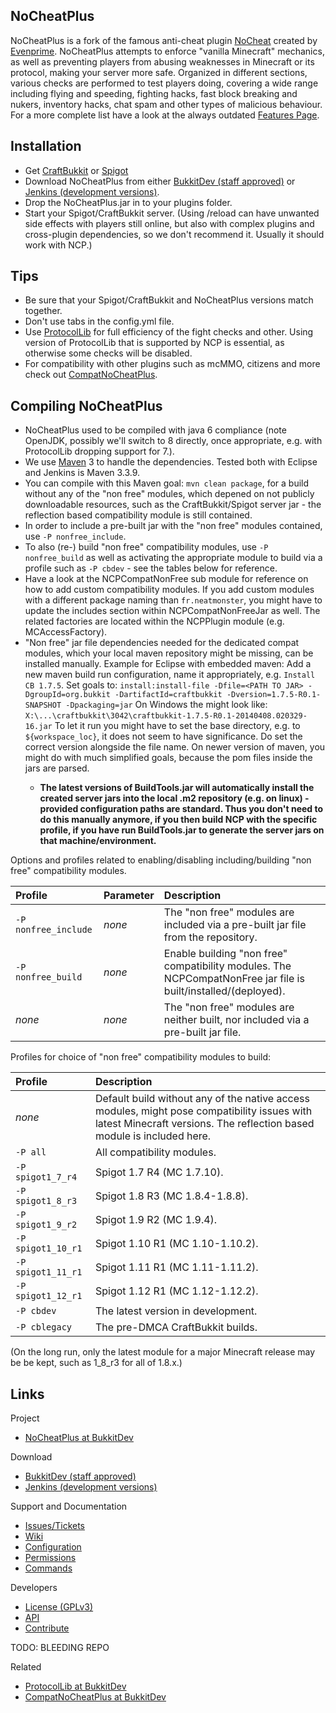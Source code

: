 NoCheatPlus
---------
NoCheatPlus is a fork of the famous anti-cheat plugin [NoCheat](https://dev.bukkit.org/server-mods/nocheat/) created by [Evenprime](https://github.com/Evenprime). NoCheatPlus attempts to enforce "vanilla Minecraft" mechanics, as well as preventing players from abusing weaknesses in Minecraft or its protocol, making your server more safe. Organized in different sections, various checks are performed to test players doing, covering a wide range including flying and speeding, fighting hacks, fast block breaking and nukers, inventory hacks, chat spam and other types of malicious behaviour. For a more complete list have a look at the always outdated [Features Page](https://github.com/NoCheatPlus/Docs/wiki/Features).

Installation
---------
* Get [CraftBukkit](http://wiki.bukkit.org/Setting_up_a_server) or [Spigot](https://www.spigotmc.org/threads/buildtools-updates-information.42865/)
* Download NoCheatPlus from either [BukkitDev (staff approved)](https://dev.bukkit.org/server-mods/nocheatplus/files/) or [Jenkins (development versions)](https://ci.md-5.net/job/NoCheatPlus/).
* Drop the NoCheatPlus.jar in to your plugins folder.
* Start your Spigot/CraftBukkit server. (Using /reload can have unwanted side effects with players still online, but also with complex plugins and cross-plugin dependencies, so we don't recommend it. Usually it should work with NCP.)

Tips
---------
* Be sure that your Spigot/CraftBukkit and NoCheatPlus versions match together.
* Don't use tabs in the config.yml file.
* Use [ProtocolLib](https://dev.bukkit.org/bukkit-plugins/protocollib) for full efficiency of the fight checks and other. Using version of ProtocolLib that is supported by NCP is essential, as otherwise some checks will be disabled.
* For compatibility with other plugins such as mcMMO, citizens and more check out [CompatNoCheatPlus](https://dev.bukkit.org/server-mods/compatnocheatplus-cncp/).

Compiling NoCheatPlus
---------
* NoCheatPlus used to be compiled with java 6 compliance (note OpenJDK, possibly we'll switch to 8 directly, once appropriate, e.g. with ProtocolLib dropping support for 7.).
* We use [Maven](http://maven.apache.org/download.cgi) 3 to handle the dependencies. Tested both with Eclipse and Jenkins is Maven 3.3.9.
* You can compile with this Maven goal: `mvn clean package`, for a build without any of the "non free" modules, which depened on not publicly downloadable resources, such as the CraftBukkit/Spigot server jar - the reflection based compatibility module is still contained. 
* In order to include a pre-built jar with the "non free" modules contained, use `-P nonfree_include`.
* To also (re-) build "non free" compatibility modules, use `-P nonfree_build` as well as activating the appropriate module to build via a profile such as `-P cbdev` - see the tables below for reference.
* Have a look at the NCPCompatNonFree sub module for reference on how to add custom compatibility modules. If you add custom modules with a different package naming than `fr.neatmonster`, you might have to update the includes section within  NCPCompatNonFreeJar as well. The related factories are located within the NCPPlugin module (e.g. MCAccessFactory).
* "Non free" jar file dependencies needed for the dedicated compat modules, which your local maven repository might be missing, can be installed manually.
Example for Eclipse with embedded maven:
Add a new maven build run configuration, name it appropriately, e.g. ```Install CB 1.7.5```.
Set goals to: ```install:install-file -Dfile=<PATH TO JAR> -DgroupId=org.bukkit -DartifactId=craftbukkit -Dversion=1.7.5-R0.1-SNAPSHOT -Dpackaging=jar```
On Windows the <PATH TO JAR> might look like:  ```X:\...\craftbukkit\3042\craftbukkit-1.7.5-R0.1-20140408.020329-16.jar```
To let it run you might have to set the base directory, e.g. to ```${workspace_loc}```, it does not seem to have significance.
Do set the correct version alongside the file name. On newer version of maven, you might do with much simplified goals, because the pom files inside the jars are parsed.
  * **The latest versions of BuildTools.jar will automatically install the created server jars into the local .m2 repository (e.g. on linux) - provided configuration paths are standard. Thus you don't need to do this manually anymore, if you then build NCP with the specific profile, if you have run BuildTools.jar to generate the server jars on that machine/environment.**

Options and profiles related to enabling/disabling including/building "non free" compatibility modules.

| Profile | Parameter | Description |
| :------------------ | :-------------- | :-------------- |
| `-P nonfree_include` | _none_ | The "non free" modules are included via a pre-built jar file from the repository. |
| `-P nonfree_build` | _none_ | Enable building "non free" compatibility modules. The NCPCompatNonFree jar file is built/installed/(deployed). |
| _none_ | _none_ | The "non free" modules are neither built, nor included via a pre-built jar file. |

Profiles for choice of "non free" compatibility modules to build:

| Profile | Description |
| :------------------ | :-------------- |
| _none_ | Default build without any of the native access modules, might pose compatibility issues with latest Minecraft versions. The reflection based module is included here. |
| `-P all` | All compatibility modules. |
| `-P spigot1_7_r4` | Spigot 1.7 R4 (MC 1.7.10). |
| `-P spigot1_8_r3` | Spigot 1.8 R3 (MC 1.8.4-1.8.8). |
| `-P spigot1_9_r2` | Spigot 1.9 R2 (MC 1.9.4). |
| `-P spigot1_10_r1` | Spigot 1.10 R1 (MC 1.10-1.10.2). |
| `-P spigot1_11_r1` | Spigot 1.11 R1 (MC 1.11-1.11.2). |
| `-P spigot1_12_r1` | Spigot 1.12 R1 (MC 1.12-1.12.2). |
| `-P cbdev` | The latest version in development. |
| `-P cblegacy` | The pre-DMCA CraftBukkit builds. |

(On the long run, only the latest module for a major Minecraft release may be be kept, such as 1_8_r3 for all of 1.8.x.)

Links
---------

Project
* [NoCheatPlus at BukkitDev](https://dev.bukkit.org/server-mods/nocheatplus/)

Download
* [BukkitDev (staff approved)](https://dev.bukkit.org/server-mods/nocheatplus/files/)
* [Jenkins (development versions)](https://ci.md-5.net/job/NoCheatPlus/)

Support and Documentation
* [Issues/Tickets](https://github.com/NoCheatPlus/Issues/issues)
* [Wiki](https://github.com/NoCheatPlus/Docs/wiki)
* [Configuration](https://github.com/NoCheatPlus/Docs/wiki/Configuration)
* [Permissions](https://github.com/NoCheatPlus/Docs/wiki/Permissions)
* [Commands](https://github.com/NoCheatPlus/Docs/wiki/Commands)

Developers
* [License (GPLv3)](https://github.com/NoCheatPlus/NoCheatPlus/blob/master/LICENSE.txt)
* [API](https://github.com/NoCheatPlus/Docs/wiki/API)
* [Contribute](https://github.com/NoCheatPlus/NoCheatPlus/blob/master/CONTRIBUTING.md)

TODO: BLEEDING REPO

Related
* [ProtocolLib at BukkitDev](https://dev.bukkit.org/bukkit-plugins/protocollib)
* [CompatNoCheatPlus at BukkitDev](https://dev.bukkit.org/server-mods/compatnocheatplus-cncp/)
